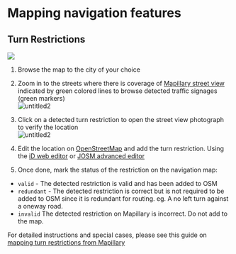 # Mapping navigation features

## Turn Restrictions

![](https://farm3.staticflickr.com/2900/14360050862_ef35f7ffa8_b.jpg)

1. Browse the map to the city of your choice

2. Zoom in to the streets where there is coverage of [Mapillary street view]() indicated by green colored lines to browse detected traffic signages (green markers)<br>![untitled2](https://cloud.githubusercontent.com/assets/126868/16985921/4678017c-4ea1-11e6-8038-42f47d483df4.gif)

3. Click on a detected turn restriction to open the street view photograph to verify the location<br>![untitled2](https://cloud.githubusercontent.com/assets/126868/16986045/11523354-4ea2-11e6-8c22-6102ad64d2f7.gif)

4. Edit the location on [OpenStreetMap](http://www.osm.org) and add the turn restriction. Using the [iD web editor](https://www.mapbox.com/blog/simple-editing-for-turn-restrictions-in-openstreetmap/) or [JOSM advanced editor](https://www.mapbox.com/blog/turn-restrictions/)

5. Once done, mark the status of the restriction on the navigation map:
 - `valid` - The detected restriction is valid and has been added to OSM
 - `redundant` - The detected restriction is correct but is not required to be added to OSM since it is redundant for routing. eg. A no left turn against a oneway road.
 - `invalid` The detected restriction on Mapillary is incorrect. Do not add to the map.
 
For detailed instructions and special cases, please see this guide on [mapping turn restrictions from Mapillary](https://github.com/mapbox/mapping/wiki/Mapping-guide-for-adding-turn-restrictions-using-Mapillary)

